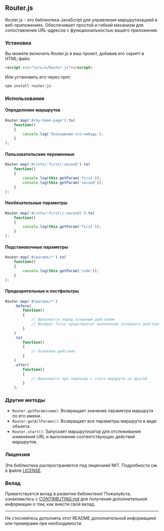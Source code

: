 ## Router.js

Router.js - это библиотека JavaScript для управления маршрутизацией в веб-приложениях. Обеспечивает простой и гибкий механизм для сопоставления URL-адресов с функциональностью вашего приложения.

### Установка

Вы можете включить Router.js в ваш проект, добавив его скрипт в HTML-файл:

```html
<script src="путь/к/Router.js"></script>
```

Или установить его через npm:

```bash
npm install router-js
```

### Использование

#### Определение маршрутов

```javascript
Router.map('#/my-home-page').to(
	function()
	{
		console.log('Показываем что-нибудь');
	}
);
```

#### Пользовательские переменные

```javascript
Router.map('#/info/:first/:second').to(
	function()
	{
		console.log(this.getParam('first'));
		console.log(this.getParam('second'));
	}
);
```

#### Необязательные параметры

```javascript
Router.map('#/info/:first(/:second)').to(
	function()
	{
		console.log(this.getParam('first'));
	}
);
```

#### Подстановочные параметры

```javascript
Router.map('#/params/*').to(
	function()
	{
		console.log(this.getParam('code'));
	}
);
```

#### Предварительные и постфильтры

```javascript
Router.map('#/params/*')
    .before(
		function()
		{ 
			// Выполнится перед основным действием
			// Возврат false предотвратит выполнение основного действия
		}
	)
    .to(
		function()
		{
			// Основное действие
		}
	)
    .after(
		function()
		{ 
			// Выполнится при переходе с этого маршрута на другой 
		}
	);
```

### Другие методы

- `Router.getParam(name)`: Возвращает значение параметра маршрута по его имени.
- `Router.getAllParams()`: Возвращает все параметры маршрута в виде объекта.
- `Router.start()`: Запускает маршрутизатор для отслеживания изменений URL и выполнения соответствующих действий маршрутов.

### Лицензия

Эта библиотека распространяется под лицензией MIT. Подробности см. в файле [LICENSE](LICENSE).

### Вклад

Приветствуется вклад в развитие библиотеки! Пожалуйста, ознакомьтесь с [CONTRIBUTING.md](CONTRIBUTING.md) для получения дополнительной информации о том, как внести свой вклад.

---

Не стесняйтесь дополнять этот README дополнительной информацией или примерами при необходимости.